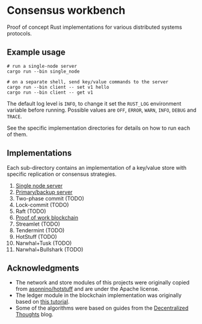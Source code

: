 # Consensus workbench
Proof of concept Rust implementations for various distributed systems protocols.

## Example usage

    # run a single-node server
    cargo run --bin single_node

    # on a separate shell, send key/value commands to the server
    cargo run --bin client -- set v1 hello
    cargo run --bin client -- get v1

The default log level is `INFO`, to change it set the `RUST_LOG` environment variable before running. Possible values are `OFF`, `ERROR`, `WARN`, `INFO`, `DEBUG` and `TRACE`.

See the specific implementation directories for details on how to run each of them.

## Implementations

Each sub-directory contains an implementation of a key/value store with specific replication or consensus strategies.

1. [Single node server](/src/single_node)
1. [Primary/backup server](/src/primary_backup)
1. Two-phase commit (TODO)
2. Lock-commit (TODO)
3. Raft (TODO)
3. [Proof of work blockchain](/src/blockchain)
4. Streamlet (TODO)
5. Tendermint (TODO)
5. HotStuff (TODO)
6. Narwhal+Tusk (TODO)
6. Narwhal+Bullshark (TODO)

## Acknowledgments

- The network and store modules of this projects were originally copied from [asonnino/hotstuff](https://github.com/asonnino/hotstuff) and are under the Apache license.
- The ledger module in the blockchain implementation was originally based on [this tutorial](https://blog.logrocket.com/how-to-build-a-blockchain-in-rust/).
- Some of the algorithms were based on guides from the [Decentralized Thoughts](https://decentralizedthoughts.github.io/) blog.
